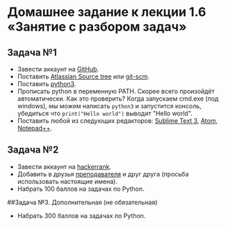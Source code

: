 # Домашнее задание к лекции 1.6 «Занятие с разбором задач»

## Задача №1
* Завести аккаунт на [GitHub](https://github.com/).
* Поставить [Atlassian Source tree](https://ru.atlassian.com/software/sourcetree) или [git-scm](https://git-scm.com/).
* Поставить [python3](https://www.python.org/downloads/).
* Прописать python в переменную PATH. Скорее всего произойдёт автоматически. Как это проверить? Когда запускаем cmd.exe (под windows), мы можем написать `python3` и запустится консоль, убедиться что `print("Hello world")` выводит "Hello world".
* Поставить любой из следующих редакторов: [Sublime Text 3](http://www.sublimetext.com/3), [Atom](https://atom.io/), [Notepad++](https://notepad-plus-plus.org/download/v7.3.html).

## Задача №2
* Завести аккаунт на [hackerrank](https://www.hackerrank.com/).
* Добавить в друзья [преподавателя](https://www.hackerrank.com/pavel64) и друг друга (просьба использовать настоящие имена).
* Набрать 100 баллов на задачах по Python.

##Задача №3. Дополнительная (не обязательная)
* Набрать 300 баллов на задачах по Python.